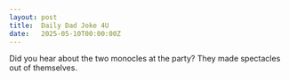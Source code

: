 ```yaml
---
layout: post
title:  Daily Dad Joke 4U
date:   2025-05-10T00:00:00Z
---
```

Did you hear about the two monocles at the party? They made spectacles out of themselves.
